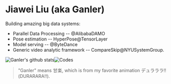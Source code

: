 # Jiawei Liu (aka Ganler)

Building amazing big data systems:

* Parallel Data Processing -- @AlibabaDAMO
* Pose estimation -- HyperPose@TensorLayer
* Model serving -- @ByteDance
* Generic video analytic framework -- CompareSkip@NYUSystemGroup.

![Ganler's github stats](https://github-readme-stats.vercel.app/api?username=ganler&show_icons=true&theme=tokyonight)![Codes](https://github-readme-stats.vercel.app/api/top-langs/?username=ganler&count_private=false&layout=compact&hide=Jupyter%20Notebook)

> "Ganler" means 甘楽, which is from my favorite animation デュラララ!!(DURARARA!!).
